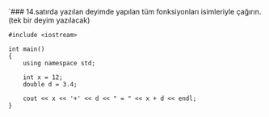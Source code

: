 `### 14.satırda yazılan deyimde yapılan tüm fonksiyonları isimleriyle çağırın. (tek bir deyim yazılacak)


```
#include <iostream>

int main()
{
	using namespace std;

	int x = 12;
	double d = 3.4;

	cout << x << '+' << d << " = " << x + d << endl; 
}
```
